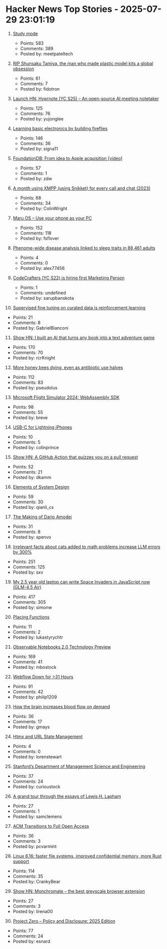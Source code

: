 # Hacker News Top Stories - 2025-07-29 23:01:19

1. [Study mode](https://openai.com/index/chatgpt-study-mode/)
   - Points: 583
   - Comments: 389
   - Posted by: meetpateltech

2. [RIP Shunsaku Tamiya, the man who made plastic model kits a global obsession](https://JapaneseNostalgicCar.com/rip-shunsaku-tamiya-plastic-model-kits/)
   - Points: 61
   - Comments: 7
   - Posted by: fidotron

3. [Launch HN: Hyprnote (YC S25) – An open-source AI meeting notetaker](undefined)
   - Points: 125
   - Comments: 76
   - Posted by: yujonglee

4. [Learning basic electronics by building fireflies](http://a64.in/posts/learning-basic-electronics-by-building-fireflies/)
   - Points: 146
   - Comments: 36
   - Posted by: signa11

5. [FoundationDB: From idea to Apple acquisition [video]](https://www.youtube.com/watch?v=C1nZzQqcPZw)
   - Points: 57
   - Comments: 1
   - Posted by: zdw

6. [A month using XMPP (using Snikket) for every call and chat (2023)](https://neilzone.co.uk/2023/08/a-month-using-xmpp-using-snikket-for-every-call-and-chat/)
   - Points: 68
   - Comments: 34
   - Posted by: ColinWright

7. [Maru OS – Use your phone as your PC](https://maruos.com/)
   - Points: 152
   - Comments: 118
   - Posted by: fsflover

8. [Phenome-wide disease analysis linked to sleep traits in 88,461 adults](https://spj.science.org/doi/10.34133/hds.0161)
   - Points: 4
   - Comments: 0
   - Posted by: alex77456

9. [CodeCrafters (YC S22) is hiring first Marketing Person](https://www.ycombinator.com/companies/codecrafters/jobs/7ATipKJ-1st-marketing-hire)
   - Points: 1
   - Comments: undefined
   - Posted by: sarupbanskota

10. [Supervised fine tuning on curated data is reinforcement learning](https://arxiv.org/abs/2507.12856)
   - Points: 21
   - Comments: 8
   - Posted by: GabrielBianconi

11. [Show HN: I built an AI that turns any book into a text adventure game](https://www.kathaaverse.com/)
   - Points: 170
   - Comments: 70
   - Posted by: rcrKnight

12. [More honey bees dying, even as antibiotic use halves](https://news.uoguelph.ca/2025/07/more-honey-bees-dying-even-as-antibiotic-use-halves/)
   - Points: 112
   - Comments: 83
   - Posted by: pseudolus

13. [Microsoft Flight Simulator 2024: WebAssembly SDK](https://docs.flightsimulator.com/msfs2024/html/6_Programming_APIs/WASM/WebAssembly.htm)
   - Points: 98
   - Comments: 55
   - Posted by: breve

14. [USB-C for Lightning iPhones](https://obsoless.com/products/iph0n3-usb-c-protection-case)
   - Points: 10
   - Comments: 5
   - Posted by: colinprince

15. [Show HN: A GitHub Action that quizzes you on a pull request](https://github.com/dkamm/pr-quiz)
   - Points: 52
   - Comments: 21
   - Posted by: dkamm

16. [Elements of System Design](https://github.com/jarulraj/periodic-table)
   - Points: 59
   - Comments: 30
   - Posted by: qianli_cs

17. [The Making of Dario Amodei](https://www.bigtechnology.com/p/the-making-of-dario-amodei)
   - Points: 31
   - Comments: 8
   - Posted by: spenvo

18. [Irrelevant facts about cats added to math problems increase LLM errors by 300%](https://www.science.org/content/article/scienceadviser-cats-confuse-ai)
   - Points: 251
   - Comments: 125
   - Posted by: sxv

19. [My 2.5 year old laptop can write Space Invaders in JavaScript now (GLM-4.5 Air)](https://simonwillison.net/2025/Jul/29/space-invaders/)
   - Points: 417
   - Comments: 305
   - Posted by: simonw

20. [Placing Functions](https://blog.yoshuawuyts.com/placing-functions/)
   - Points: 11
   - Comments: 2
   - Posted by: lukastyrychtr

21. [Observable Notebooks 2.0 Technology Preview](https://observablehq.com/notebook-kit/)
   - Points: 169
   - Comments: 41
   - Posted by: mbostock

22. [Webflow Down for >31 Hours](https://status.webflow.com)
   - Points: 91
   - Comments: 42
   - Posted by: philip1209

23. [How the brain increases blood flow on demand](https://hms.harvard.edu/news/how-brain-increases-blood-flow-demand)
   - Points: 36
   - Comments: 17
   - Posted by: gmays

24. [Htmx and URL State Management](https://www.lorenstew.art/blog/bookmarkable-by-design-url-state-htmx/)
   - Points: 4
   - Comments: 0
   - Posted by: lorenstewart

25. [Stanford’s Department of Management Science and Engineering](https://poetsandquants.com/2025/07/28/the-secret-stanford-program-no-ones-heard-about/)
   - Points: 37
   - Comments: 24
   - Posted by: curioustock

26. [A grand tour through the essays of Lewis H. Lapham](https://www.laphamsquarterly.org/roundtable/motet-record)
   - Points: 27
   - Comments: 1
   - Posted by: samclemens

27. [ACM Transitions to Full Open Access](https://www.acm.org/publications/openaccess)
   - Points: 36
   - Comments: 3
   - Posted by: pcvarmint

28. [Linux 6.16: faster file systems, improved confidential memory, more Rust support](https://www.zdnet.com/article/linux-6-16-brings-faster-file-systems-improved-confidential-memory-support-and-more-rust-support/)
   - Points: 114
   - Comments: 35
   - Posted by: CrankyBear

29. [Show HN: Monchromate – the best greyscale browser extension](https://monochromate.lirena.in)
   - Points: 27
   - Comments: 3
   - Posted by: lirena00

30. [Project Zero – Policy and Disclosure: 2025 Edition](https://googleprojectzero.blogspot.com/2025/07/reporting-transparency.html)
   - Points: 77
   - Comments: 24
   - Posted by: esnard


